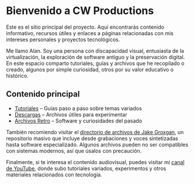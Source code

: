 # Bienvenido a CW Productions

Este es el sitio principal del proyecto. Aquí encontrarás contenido informativo, recursos útiles y enlaces a páginas relacionadas con mis intereses personales y proyectos tecnológicos.

Me   llamo Alan. Soy una persona con discapacidad visual, entusiasta de la virtualización, la exploración de software antiguo y la preservación digital. En este espacio comparto tutoriales, guías y archivos que he recopilado o creado, algunos por simple curiosidad, otros por su valor educativo o histórico.

## Contenido principal

- [Tutoriales](tutoriales.html) – Guías paso a paso sobre temas variados
- [Descargas](descargas.html) – Archivos útiles para experimentar
- [Archivos Retro](retro.html) – Software y curiosidades del pasado

También recomiendo visitar el [directorio de archivos de Jake Groxgan](https://datajake.braillescreen.net), un repositorio masivo que incluye desde grabaciones y voces sintetizadas hasta software especializado. Algunos archivos pueden no ser compatibles con sistemas modernos, así que úsalos con precaución.

Finalmente, si te interesa el contenido audiovisual, puedes visitar mi [canal de YouTube](http://www.youtube.com/@RJAproductions1109), donde subo tutoriales variados, experimentos y otros materiales relacionados con tecnología.
  
